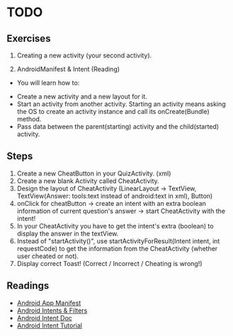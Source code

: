 TODO
======

## Exercises
1. Creating a new activity (your second activity). 

2. AndroidManifest & Intent (Reading)

- You will learn how to:
* Create a new activity and a new layout for it.
* Start an activity from another activity. Starting an activity means asking the OS to create an activity instance and call its onCreate(Bundle) method.
* Pass data between the parent(starting) activity and the child(started) activity.

## Steps
1. Create a new CheatButton in your QuizActivity. (xml)
2. Create a new blank Activity called CheatActivity.
3. Design the layout of CheatActivity (LinearLayout -> TextView, TextView(Answer: tools:text instead of android:text in xml), Button)
4. onClick for cheatButton -> create an intent with an extra boolean information of current question's answer -> start CheatActivity with the intent!
5. In your CheatActivity you have to get the intent's extra (boolean) to display the answer in the textView.
6. Instead of "startActivity()", use startActivityForResult(Intent intent, int requestCode) to get the information from the CheatActivity (whether user cheated or not).
7. Display correct Toast! (Correct / Incorrect / Cheating is wrong!)


## Readings
* [Android App Manifest](https://developer.android.com/guide/topics/manifest/manifest-intro.html)
* [Android Intents & Filters](https://developer.android.com/guide/components/intents-filters.html)
* [Android Intent Doc](https://developer.android.com/reference/android/content/Intent.html)
* [Android Intent Tutorial](http://www.vogella.com/tutorials/AndroidIntent/article.html)
